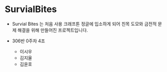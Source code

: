# SurvialBites

* Survial Bites 는 처음 사용 크래프톤 정글에 입소하게 되어 친목 도모와 금전적 문제 해결을 위해 만들어진 프로젝트입니다.

* 306반 0주차 4조
  * 이시우
  * 김지율
  * 김윤호
